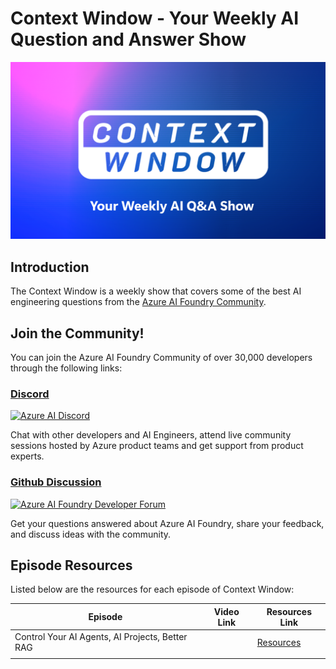 # Context Window - Your Weekly AI Question and Answer Show

![Context Window](./images/context-window.png)

## Introduction

The Context Window is a weekly show that covers some of the best AI engineering questions from the [Azure AI Foundry Community](https://aka.ms/foundry-devs).

## Join the Community! 

You can join the Azure AI Foundry Community of over 30,000 developers through the following links:

### [Discord](https://aka.ms/context-window/discord)

[![Azure AI Discord](https://dcbadge.limes.pink/api/server/kzRShWzttr)](https://discord.gg/yyrcfXvdyj)

Chat with other developers and AI Engineers, attend live community sessions hosted by Azure product teams and get support from product experts.

### [Github Discussion](https://aka.ms/context-window/gh)

[![Azure AI Foundry Developer Forum](https://img.shields.io/badge/GitHub-Azure_AI_Foundry_Developer_Forum-blue?style=for-the-badge&logo=github&color=adff2f&logoColor=fff)](https://aka.ms/context-window/gh)

Get your questions answered about Azure AI Foundry, share your feedback, and discuss ideas with the community.

## Episode Resources

Listed below are the resources for each episode of Context Window:

| **Episode**                                      | **Video Link** | **Resources Link** |
|--------------------------------------------------|----------------|--------------------|
| Control Your AI Agents, AI Projects, Better RAG  |                |[Resources](./episodes/ep-1-control-ai-agents.md)                    |
|                                                  |                |                    |
